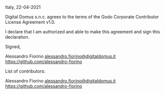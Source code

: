 Italy, 22-04-2021

Digital Domus s.n.c. agrees to the terms of the Godo Corporate Contributor License
Agreement v1.0.

I declare that I am authorized and able to make this agreement and sign this
declaration.

Signed,

Alessandro Fiorino alessandro.fiorino@digitaldomus.it https://github.com/alessandro-fiorino

List of contributors:

Alessandro Fiorino alessandro.fiorino@digitaldomus.it https://github.com/alessandro-fiorino
